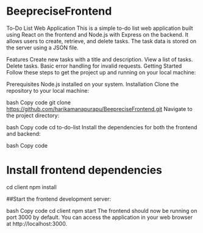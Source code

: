 # BeepreciseFrontend

To-Do List Web Application
This is a simple to-do list web application built using React on the frontend and Node.js with Express on the backend. It allows users to create, retrieve, and delete tasks. The task data is stored on the server using a JSON file.

Features
Create new tasks with a title and description.
View a list of tasks.
Delete tasks.
Basic error handling for invalid requests.
Getting Started
Follow these steps to get the project up and running on your local machine:

Prerequisites
Node.js installed on your system.
Installation
Clone the repository to your local machine:

bash
Copy code
git clone https://github.com/harikamanapurapu/BeepreciseFrontend.git
Navigate to the project directory:

bash
Copy code
cd to-do-list
Install the dependencies for both the frontend and backend:

bash
Copy code
# Install frontend dependencies
cd client
npm install


##Start the frontend development server:

bash
Copy code
cd client
npm start
The frontend should now be running on port 3000 by default. You can access the application in your web browser at http://localhost:3000.






